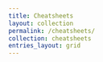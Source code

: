 ```yaml
---
title: Cheatsheets
layout: collection
permalink: /cheatsheets/
collection: cheatsheets
entries_layout: grid
---
```

